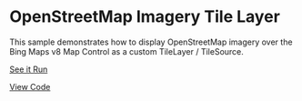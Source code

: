 # OpenStreetMap Imagery Tile Layer

This sample demonstrates how to display OpenStreetMap imagery over the Bing Maps v8 Map Control as a custom TileLayer / TileSource.

[See it Run](http://crpietschmann.github.io/bingmaps-v8-quickstart-samples/301-map-imagery-openstreetmap/)

[View Code](index.htm)